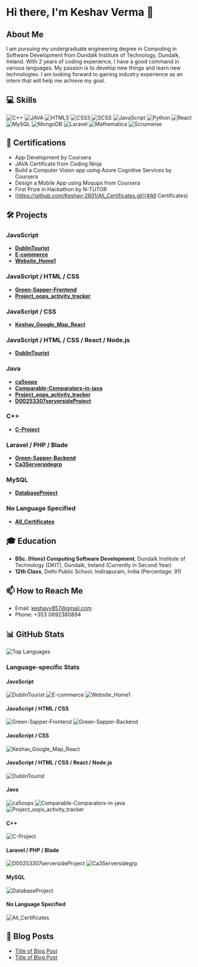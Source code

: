 # Hi there, I'm Keshav Verma 👋

## About Me
I am pursuing my undergraduate engineering degree in Computing in Software Development from Dundalk Institute of Technology, Dundalk, Ireland. With 2 years of coding experience, I have a good command in various languages. My passion is to develop new things and learn new technologies. I am looking forward to gaining industry experience as an intern that will help me achieve my goal.

## 💻 Skills
![C++](https://img.shields.io/badge/C++-00599C?style=for-the-badge&logo=c%2B%2B&logoColor=white)
![JAVA](https://img.shields.io/badge/Java-ED8B00?style=for-the-badge&logo=java&logoColor=white)
![HTML5](https://img.shields.io/badge/html5-%23E34F26.svg?&style=for-the-badge&logo=html5&logoColor=white)
![CSS3](https://img.shields.io/badge/css3-%231572B6.svg?&style=for-the-badge&logo=css3&logoColor=white)
![SCSS](https://img.shields.io/badge/SCSS-hotpink.svg?style=for-the-badge&logo=SASS&logoColor=white)
![JavaScript](https://img.shields.io/badge/javascript-%23323330.svg?&style=for-the-badge&logo=javascript&logoColor=%23F7DF1E)
![Python](https://img.shields.io/badge/python-3670A0?style=for-the-badge&logo=python&logoColor=ffdd54)
![React](https://img.shields.io/badge/react-%2320232a.svg?&style=for-the-badge&logo=react&logoColor=%2361DAFB)
![MySQL](https://img.shields.io/badge/mysql-%2300f.svg?&style=for-the-badge&logo=mysql&logoColor=white)
![MongoDB](https://img.shields.io/badge/MongoDB-%234ea94b.svg?&style=for-the-badge&logo=mongodb&logoColor=white)
![Laravel](https://img.shields.io/badge/laravel-%23FF2D20.svg?&style=for-the-badge&logo=laravel&logoColor=white)
![Mathematica](https://img.shields.io/badge/Mathematica-DD1100?style=for-the-badge&logo=wolfram-mathematica&logoColor=white)
![Scrumwise](https://img.shields.io/badge/Scrumwise-FF9F00?style=for-the-badge&logo=scrumwise&logoColor=white)

## 🏅 Certifications
- App Development by Coursera
- JAVA Certificate from Coding Ninja
- Build a Computer Vision app using Azure Cognitive Services by Coursera
- Design a Mobile App using Moqups from Coursera
- First Prize in Hackathon by N-TUTOR
- [https://github.com/Keshav-2601/All_Certificates.git](#All Certificates)

## 🛠️ Projects

### JavaScript
- **[DublinTourist](https://github.com/Keshav-2601/DublinTourist)**
- **[E-commerce](https://github.com/Keshav-2601/E-commerce)**
- **[Website_Home1](https://github.com/Keshav-2601/Website_Home1)**

### JavaScript / HTML / CSS
- **[Green-Sapper-Frontend](https://github.com/Keshav-2601/Green-Sapper-Frontend)**
- **[Project_oops_activity_tracker](https://github.com/Keshav-2601/Project_oops_activity_tracker)**

### JavaScript / CSS
- **[Keshav_Google_Map_React](https://github.com/Keshav-2601/Keshav_Google_Map_React)**

### JavaScript / HTML / CSS / React / Node.js
- **[DublinTourist](https://github.com/Keshav-2601/DublinTourist)**

### Java
- **[ca5oops](https://github.com/Keshav-2601/ca5oops)**
- **[Comparable-Comparators-in-java](https://github.com/Keshav-2601/Comparable-Comparators-in-java)**
- **[Project_oops_activity_tracker](https://github.com/Keshav-2601/Project_oops_activity_tracker)**
- **[D00253307serversideProject](https://github.com/Keshav-2601/D00253307serversideProject)**

### C++
- **[C-Project](https://github.com/Keshav-2601/C-Project)**

### Laravel / PHP / Blade
- **[Green-Sapper-Backend](https://github.com/Keshav-2601/Green-Sapper-Backend)**
- **[Ca3Serversidegrp](https://github.com/Keshav-2601/Ca3Serversidegrp)**

### MySQL
- **[DatabaseProject](https://github.com/Keshav-2601/DatabaseProject)**

### No Language Specified
- **[All_Certificates](https://github.com/Keshav-2601/All_Certificates)**

## 🎓 Education
- **BSc. (Hons) Computing Software Development**, Dundalk Institute of Technology (DKIT), Dundalk, Ireland (Currently in Second Year)
- **12th Class**, Delhi Public School, Indirapuram, India (Percentage: 91)

## 📫 How to Reach Me
- Email: keshavv857@gmail.com
- Phone: +353 0892380894

## 📊 GitHub Stats
![Top Languages](https://github-readme-stats.vercel.app/api/top-langs/?username=Keshav-2601&layout=compact&hide_border=true)

### Language-specific Stats
#### JavaScript
![DublinTourist](https://github-readme-stats.vercel.app/api/pin/?username=Keshav-2601&repo=DublinTourist)
![E-commerce](https://github-readme-stats.vercel.app/api/pin/?username=Keshav-2601&repo=E-commerce)
![Website_Home1](https://github-readme-stats.vercel.app/api/pin/?username=Keshav-2601&repo=Website_Home1)

#### JavaScript / HTML / CSS
![Green-Sapper-Frontend](https://github-readme-stats.vercel.app/api/pin/?username=Keshav-2601&repo=Green-Sapper-Frontend)
![Green-Sapper-Backend](https://github-readme-stats.vercel.app/api/pin/?username=Keshav-2601&repo=Green-Sapper-Backend)
#### JavaScript / CSS
![Keshav_Google_Map_React](https://github-readme-stats.vercel.app/api/pin/?username=Keshav-2601&repo=Keshav_Google_Map_React)

#### JavaScript / HTML / CSS / React / Node.js
![DublinTourist](https://github-readme-stats.vercel.app/api/pin/?username=Keshav-2601&repo=DublinTourist)

#### Java
![ca5oops](https://github-readme-stats.vercel.app/api/pin/?username=Keshav-2601&repo=ca5oops)
![Comparable-Comparators-in-java](https://github-readme-stats.vercel.app/api/pin/?username=Keshav-2601&repo=Comparable-Comparators-in-java)
![Project_oops_activity_tracker](https://github-readme-stats.vercel.app/api/pin/?username=Keshav-2601&repo=Project_oops_activity_tracker)

#### C++
![C-Project](https://github-readme-stats.vercel.app/api/pin/?username=Keshav-2601&repo=C-Project)

#### Laravel / PHP / Blade
![D00253307serversideProject](https://github-readme-stats.vercel.app/api/pin/?username=Keshav-2601&repo=D00253307serversideProject)
![Ca3Serversidegrp](https://github-readme-stats.vercel.app/api/pin/?username=Keshav-2601&repo=Ca3Serversidegrp)

#### MySQL
![DatabaseProject](https://github-readme-stats.vercel.app/api/pin/?username=Keshav-2601&repo=DatabaseProject)

#### No Language Specified
![All_Certificates](https://github-readme-stats.vercel.app/api/pin/?username=Keshav-2601&repo=All_Certificates)

## 📝 Blog Posts
<!-- BLOG-POST-LIST:START -->
- [Title of Blog Post](#)
- [Title of Blog Post](#)
<!-- BLOG-POST-LIST:END -->
